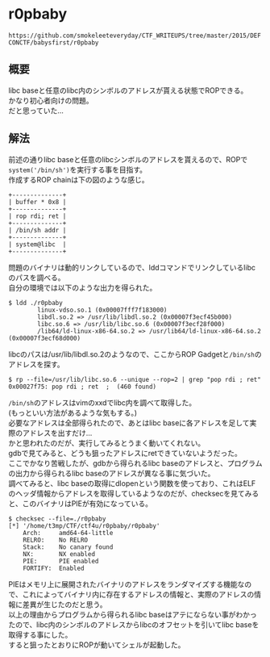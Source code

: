 # r0pbaby  
```https://github.com/smokeleeteveryday/CTF_WRITEUPS/tree/master/2015/DEFCONCTF/babysfirst/r0pbaby```
## 概要  
libc baseと任意のlibc内のシンボルのアドレスが貰える状態でROPできる。  
かなり初心者向けの問題。  
だと思っていた...  
## 解法  
前述の通りlibc baseと任意のlibcシンボルのアドレスを貰えるので、ROPで```system('/bin/sh')```を実行する事を目指す。  
作成するROP chainは下の図のような感じ。  
```
+--------------+
| buffer * 0x8 |
+--------------+
| rop rdi; ret |
+--------------+
| /bin/sh addr |
+--------------+
| system@libc  |
+--------------+
```  
問題のバイナリは動的リンクしているので、lddコマンドでリンクしているlibcのパスを調べる。  
自分の環境では以下のような出力を得られた。  
```
$ ldd ./r0pbaby
        linux-vdso.so.1 (0x00007fff7f183000)
        libdl.so.2 => /usr/lib/libdl.so.2 (0x00007f3ecf45b000)
        libc.so.6 => /usr/lib/libc.so.6 (0x00007f3ecf28f000)
        /lib64/ld-linux-x86-64.so.2 => /usr/lib64/ld-linux-x86-64.so.2 (0x00007f3ecf68d000)
```  
libcのパスは/usr/lib/libdl.so.2のようなので、ここからROP Gadgetと```/bin/sh```のアドレスを探す。  
```
$ rp --file=/usr/lib/libc.so.6 --unique --rop=2 | grep "pop rdi ; ret"
0x00027f75: pop rdi ; ret  ;  (460 found)
```  
```/bin/sh```のアドレスはvimのxxdでlibc内を調べて取得した。  
(もっといい方法があるような気もする。)  
必要なアドレスは全部得られたので、あとはlibc baseに各アドレスを足して実際のアドレスを出すだけ...  
かと思われたのだが、実行してみるとうまく動いてくれない。  
gdbで見てみると、どうも狙ったアドレスにretできていないようだった。  
ここでかなり苦戦したが、gdbから得られるlibc baseのアドレスと、プログラムの出力から得られるlibc baseのアドレスが異なる事に気づいた。  
調べてみると、libc baseの取得にdlopenという関数を使っており、これはELFのヘッダ情報からアドレスを取得しているようなのだが、checksecを見てみると、このバイナリはPIEが有効になっている。  
```
$ checksec --file=./r0pbaby
[*] '/home/t3mp/CTF/ctf4u/r0pbaby/r0pbaby'
    Arch:     amd64-64-little
    RELRO:    No RELRO
    Stack:    No canary found
    NX:       NX enabled
    PIE:      PIE enabled
    FORTIFY:  Enabled
```  
PIEはメモリ上に展開されたバイナリのアドレスをランダマイズする機能なので、これによってバイナリ内に存在するアドレスの情報と、実際のアドレスの情報に差異が生じたのだと思う。  
以上の理由からプログラムから得られるlibc baseはアテにならない事がわかったので、libc内のシンボルのアドレスからlibcのオフセットを引いてlibc baseを取得する事にした。  
すると狙ったとおりにROPが動いてシェルが起動した。  